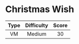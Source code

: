 # Christmas Wish

| Type | Difficulty | Score |
| :--: | :--------: | :---: |
|  VM  |   Medium   |  30   |
